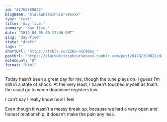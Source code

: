 ```yaml
---
id: "81762389822"
blogName: "blackwhiteinkcurvesxxx"
type: "text"
title: "day five."
summary: "day five."
date: "2014-04-05 09:17:36 GMT"
slug: "day-five"
state: "draft"
tags: ""
shortUrl: "https://tmblr.co/ZZ0w-n1C9Qmy_"
postUrl: "https://blackwhiteinkcurvesxxx.tumblr.com/post/81762389822/day-five"
noteCount: "0"
format: "html"
---
```


Today hasn’t been a great day for me, though the tune plays on. I guess I’m still in a state of shock. At the very least, I haven’t touched myself as that’s the usual go to when dopamine registers low. 

I can’t say I really know how I feel

Even though it wasn’t a messy break up, because we had a very open and honest relationship, it doesn’t make the pain any less.